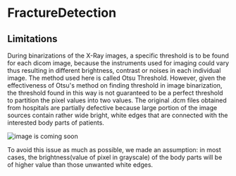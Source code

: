 # FractureDetection


## Limitations

During binarizations of the X-Ray images, a specific threshold is to be found for each dicom image, because the instruments used for imaging could vary thus resulting in different brightness, contrast or noises in each individual image. The method used here is called Otsu Threshold. However, given the effectiveness of Otsu's method on finding threshold in image binarization, the threshold found in this way is not guaranteed to be a perfect threshold to partition the pixel values into two values. The original .dcm files obtained from hospitals are partially defective because large portion of the image sources contain rather wide bright, white edges that are connected with the interested body parts of patients.

![image is coming soon]()

To avoid this issue as much as possible, we made an assumption: in most cases, the brightness(value of pixel in grayscale) of the body parts will be of higher value than those unwanted white edges.
